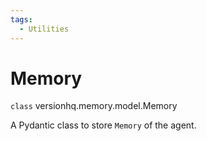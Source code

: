 ```yaml
---
tags:
  - Utilities
---
```



# Memory

<class>`class` versionhq.memory.model.<bold>Memory<bold></class>

A Pydantic class to store `Memory` of the agent.
